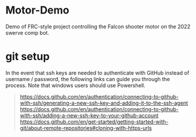 # Motor-Demo
 Demo of FRC-style project controlling the Falcon shooter motor on the 2022 swerve comp bot.

# git setup

In the event that ssh keys are needed to authenticate with GitHub instead of username / password, the following links can guide you through the process.  Note that windows users should use Powershell.

> https://docs.github.com/en/authentication/connecting-to-github-with-ssh/generating-a-new-ssh-key-and-adding-it-to-the-ssh-agent
> https://docs.github.com/en/authentication/connecting-to-github-with-ssh/adding-a-new-ssh-key-to-your-github-account
> https://docs.github.com/en/get-started/getting-started-with-git/about-remote-repositories#cloning-with-https-urls


